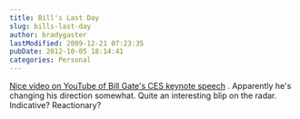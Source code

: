 ```yaml
---
title: Bill's Last Day
slug: bills-last-day
author: bradygaster
lastModified: 2009-12-21 07:23:35
pubDate: 2012-10-05 18:14:41
categories: Personal
---
```


<a href="http://www.youtube.com/watch?v=TCIgqTByA_c" title="Gates last day">Nice video on YouTube of Bill Gate&apos;s CES keynote speech</a> . Apparently he&apos;s changing his direction somewhat. Quite an interesting blip on the radar. Indicative? Reactionary?
